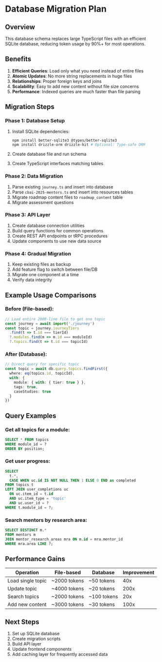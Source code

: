 # Database Migration Plan

## Overview
This database schema replaces large TypeScript files with an efficient SQLite database, reducing token usage by 90%+ for most operations.

## Benefits
1. **Efficient Queries**: Load only what you need instead of entire files
2. **Atomic Updates**: No more string replacements in huge files
3. **Relationships**: Proper foreign keys and joins
4. **Scalability**: Easy to add new content without file size concerns
5. **Performance**: Indexed queries are much faster than file parsing

## Migration Steps

### Phase 1: Database Setup
1. Install SQLite dependencies:
   ```bash
   npm install better-sqlite3 @types/better-sqlite3
   npm install drizzle-orm drizzle-kit # Optional: Type-safe ORM
   ```

2. Create database file and run schema
3. Create TypeScript interfaces matching tables

### Phase 2: Data Migration
1. Parse existing `journey.ts` and insert into database
2. Parse `cbai-2025-mentors.ts` and insert into resources tables
3. Migrate roadmap content files to `roadmap_content` table
4. Migrate assessment questions

### Phase 3: API Layer
1. Create database connection utilities
2. Build query functions for common operations
3. Create REST API endpoints or tRPC procedures
4. Update components to use new data source

### Phase 4: Gradual Migration
1. Keep existing files as backup
2. Add feature flag to switch between file/DB
3. Migrate one component at a time
4. Verify data integrity

## Example Usage Comparisons

### Before (File-based):
```typescript
// Load entire 2000-line file to get one topic
const journey = await import('./journey')
const topic = journey.journeyTiers
  .find(t => t.id === tierId)
  ?.modules.find(m => m.id === moduleId)
  ?.topics.find(t => t.id === topicId)
```

### After (Database):
```typescript
// Direct query for specific topic
const topic = await db.query.topics.findFirst({
  where: eq(topics.id, topicId),
  with: {
    module: { with: { tier: true } },
    tags: true,
    caseStudies: true
  }
})
```

## Query Examples

### Get all topics for a module:
```sql
SELECT * FROM topics 
WHERE module_id = ? 
ORDER BY position;
```

### Get user progress:
```sql
SELECT 
  t.*,
  CASE WHEN uc.id IS NOT NULL THEN 1 ELSE 0 END as completed
FROM topics t
LEFT JOIN user_completions uc 
  ON uc.item_id = t.id 
  AND uc.item_type = 'topic' 
  AND uc.user_id = ?
WHERE t.module_id = ?;
```

### Search mentors by research area:
```sql
SELECT DISTINCT m.* 
FROM mentors m
JOIN mentor_research_areas mra ON m.id = mra.mentor_id
WHERE mra.area LIKE ?;
```

## Performance Gains

| Operation | File-based | Database | Improvement |
|-----------|------------|----------|-------------|
| Load single topic | ~2000 tokens | ~50 tokens | 40x |
| Update topic | ~4000 tokens | ~20 tokens | 200x |
| Search topics | ~2000 tokens | ~100 tokens | 20x |
| Add new content | ~3000 tokens | ~30 tokens | 100x |

## Next Steps
1. Set up SQLite database
2. Create migration scripts
3. Build API layer
4. Update frontend components
5. Add caching layer for frequently accessed data